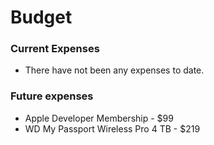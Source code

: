 # Budget
### Current Expenses
- There have not been any expenses to date.
### Future expenses
- Apple Developer Membership - $99
- WD My Passport Wireless Pro 4 TB - $219
